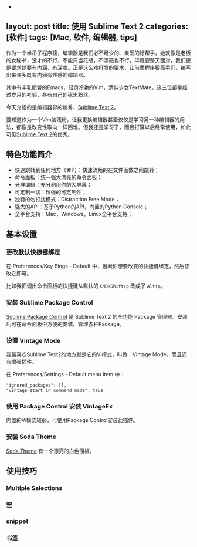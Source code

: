-
layout: post
title: 使用 Sublime Text 2
categories: [软件]
tags: [Mac, 软件, 编辑器, tips]
---

作为一个半吊子程序猿，编辑器是我们必不可少的、亲爱的好帮手，她就像是老板的女秘书，没才的不行，不能只当花瓶，不漂亮也不行，毕竟要整天面对，我们更是要求她要有内涵、有深度。正是这么难打发的要求，让前辈程序猿高手们，编写出来许多既有内涵有性感的编辑器。

其中有丰乳肥臀的Emacs，轻灵冷艳的Vim，清纯少女TextMate。这三位都是经过岁月的考验，各有自己的死忠粉丝。

今天介绍的是编辑器界的新秀，[Sublime Text 2](http://www.sublimetext.com/)。

要知道作为一个Vim脑残粉，让我更换编辑器甚至仅仅是学习另一种编辑器的用法，都像是改变性取向一样困难。但我还是学习了，而且打算以后经常使用，如此可见[Sublime Text 2](http://www.sublimetext.com/)的优秀。

## 特色功能简介

- 快速跳转到任何地方（⌘P）：快速流畅的在文件函数之间跳转；
- 命令面板：统一强大漂亮的命令面板；
- 分屏编辑：充分利用你的大屏幕；
- 可定制一切：超强的可定制性；
- 独特的勿打扰模式：Distraction Free Mode；
- 强大的API：基于Python的API，内置的Python Console；
- 全平台支持：Mac，Windows，Linux全平台支持；

## 基本设置

### 更改默认快捷键绑定

在 Preferences/Key Bings - Default 中，搜索你想要改变的快捷键绑定，然后修改它即可。

比如我把调出命令面板的快捷键从默认的 `CMD+Shift+p` 改成了 `Alt+p`。

### 安装 Sublime Package Control

[Sublime Package Control](http://wbond.net/sublime_packages/package_control) 是 Sublime Text 2 的全功能 Package 管理器。安装后可在命令面板中方便的安装、管理各种Package。

### 设置 Vintage Mode

我最喜欢Sublime Text2的地方就是它的Vi模式，叫做：Vintage Mode，而且还有增强插件。

在 Preferences/Settings - Default menu item 中：

	"ignored_packages": [],
	"vintage_start_in_command_mode": true

### 使用 Package Control 安装 VintageEx

内置的Vi模式较弱，可使用Package Control安装此插件。

### 安装 Soda Theme

[Soda Theme](https://github.com/buymeasoda/soda-theme) 有一个漂亮的白色面板。

## 使用技巧

### Multiple Selections

### 宏

### snippet

### 书签


